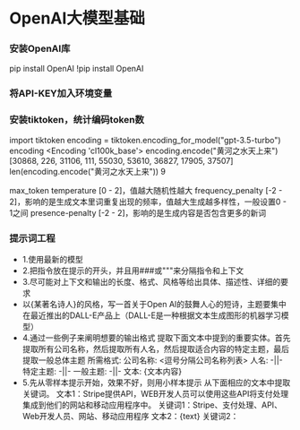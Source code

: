 # OpenAI大模型基础

### 安装OpenAI库
pip install OpenAI
!pip install OpenAI

### 将API-KEY加入环境变量

### 安装tiktoken，统计编码token数
import tiktoken
encoding = tiktoken.encoding_for_model("gpt-3.5-turbo")
encoding
<Encoding 'cl100k_base'>
encoding.encode("黄河之水天上来")
[30868, 226, 31106, 111, 55030, 53610, 36827, 17905, 37507]
len(encoding.encode("黄河之水天上来"))
9

max_token
temperature [0 - 2]，值越大随机性越大
frequency_penalty [-2 - 2]，影响的是生成文本里词重复出现的频率，值越大生成越多样性，一般设置0 - 1之间
presence-penalty [-2 - 2]，影响的是生成内容是否包含更多的新词

### 提示词工程
- 1.使用最新的模型
- 2.把指令放在提示的开头，并且用###或"""来分隔指令和上下文
- 3.尽可能对上下文和输出的长度、格式、风格等给出具体、描述性、详细的要求
- 以{某著名诗人}的风格，写一首关于Open AI的鼓舞人心的短诗，主题要集中在最近推出的DALL-E产品上（DALL-E是一种根据文本生成图形的机器学习模型）
- 4.通过一些例子来阐明想要的输出格式
  提取下面文本中提到的重要实体。首先提取所有公司名称，然后提取所有人名，然后提取适合内容的特定主题，最后提取一般总体主题
  所需格式:
  公司名称: <逗号分隔公司名称列表>
  人名: -||-
  特定主题: -||-
  一般主题: -||-
  文本: {文本内容}
- 5.先从零样本提示开始，效果不好，则用小样本提示
  从下面相应的文本中提取关键词。
  文本1：Stripe提供API，WEB开发人员可以使用这些API将支付处理集成到他们的网站和移动应用程序中。
  关键词1：Stripe、支付处理、API、Web开发人员、网站、移动应用程序
  文本2：{text}
  关键词2：
